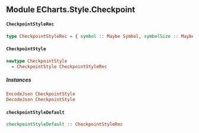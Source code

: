## Module ECharts.Style.Checkpoint

#### `CheckpointStyleRec`

``` purescript
type CheckpointStyleRec = { symbol :: Maybe Symbol, symbolSize :: Maybe SymbolSize, color :: Maybe Color, borderColor :: Maybe Color, label :: Maybe AxisLabel }
```

#### `CheckpointStyle`

``` purescript
newtype CheckpointStyle
  = CheckpointStyle CheckpointStyleRec
```

##### Instances
``` purescript
EncodeJson CheckpointStyle
DecodeJson CheckpointStyle
```

#### `checkpointStyleDefault`

``` purescript
checkpointStyleDefault :: CheckpointStyleRec
```


